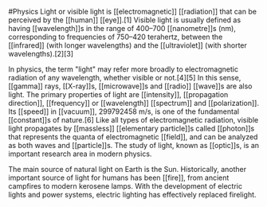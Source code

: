 #Physics 
Light or visible light is [[electromagnetic]] [[radiation]] that can be perceived by the [[human]] [[eye]].[1] Visible light is usually defined as having [[wavelength]]s in the range of 400–700 [[nanometre]]s (nm), corresponding to frequencies of 750–420 terahertz, between the [[infrared]] (with longer wavelengths) and the [[ultraviolet]] (with shorter wavelengths).[2][3]

In physics, the term "light" may refer more broadly to electromagnetic radiation of any wavelength, whether visible or not.[4][5] In this sense, [[gamma]] rays, [[X-ray]]s, [[microwave]]s and [[radio]] [[wave]]s are also light. The primary properties of light are [[intensity]], [[propagation direction]], [[frequency]] or [[wavelength]] [[spectrum]] and [[polarization]]. Its [[speed]] in [[vacuum]], 299792458 m/s, is one of the fundamental [[constant]]s of nature.[6] Like all types of electromagnetic radiation, visible light propagates by [[massless]] [[elementary particle]]s called [[photon]]s that represents the quanta of electromagnetic [[field]], and can be analyzed as both waves and [[particle]]s. The study of light, known as [[optic]]s, is an important research area in modern physics.

The main source of natural light on Earth is the Sun. Historically, another important source of light for humans has been [[fire]], from ancient campfires to modern kerosene lamps. With the development of electric lights and power systems, electric lighting has effectively replaced firelight.